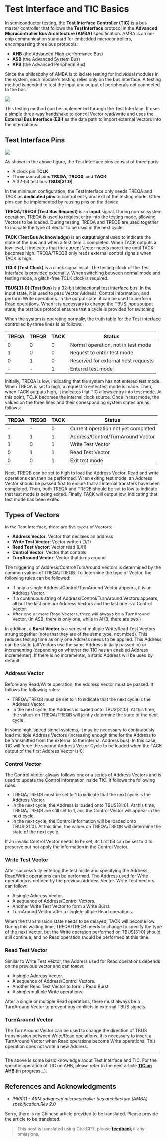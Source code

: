 # Test Interface and TIC Basics

In semiconductor testing, the **Test Interface Controller (TIC)** is a bus master controller that follows the **Test Interface** protocol in the **Advanced Microcontroller Bus Architecture (AMBA)** specification. AMBA is an on-chip communication standard for embedded microcontrollers, encompassing three bus protocols:

- **AHB** (the Advanced High-performance Bus)
- **ASB** (the Advanced System Bus)
- **APB** (the Advanced Peripheral Bus)

Since the philosophy of AMBA is to isolate testing for individual modules in the system, each module's testing relies only on the bus interface. A testing method is needed to test the input and output of peripherals not connected to the bus.

![](https://wiki-media-1253965369.cos.ap-guangzhou.myqcloud.com/img/202308262214877.png)

This testing method can be implemented through the Test Interface. It uses a simple three-way handshake to control Vector read/write and uses the **External Bus Interface (EBI)** as the data path to import external Vectors into the internal bus.

## Test Interface Pins

![](https://wiki-media-1253965369.cos.ap-guangzhou.myqcloud.com/img/202308262225257.png)

As shown in the above figure, the Test Interface pins consist of three parts:

- A clock pin **TCLK**
- Three control pins **TREQA**, **TREQB**, and **TACK**
- A 32-bit test bus **TBUS[31:0]**

In the minimum configuration, the Test Interface only needs TREQA and TACK as **dedicated pins** to control entry and exit of the testing mode. Other pins can be implemented by reusing pins on the device.

**TREQA/TREQB (Test Bus Request)** is an **input** signal. During normal system operation, TREQA is used to request entry into the testing mode, allowing Vectors to be loaded. During testing, TREQA and TREQB are used together to indicate the type of Vector to be used in the next cycle.

**TACK (Test Bus Acknowledge)** is an **output** signal used to indicate the state of the bus and when a test item is completed. When TACK outputs a low level, it indicates that the current Vector needs more time until TACK becomes high. TREQA/TREQB only reads external control signals when TACK is high.

**TCLK (Test Clock)** is a clock signal input. The testing clock of the Test Interface is provided externally. When switching between normal mode and testing mode, a glitch-free TCLK clock is required.

**TBUS[31:0] (Test Bus)** is a 32-bit bidirectional test interface bus. In the input state, it is used to pass Vector Address, Control information, and perform Write operations. In the output state, it can be used to perform Read operations. When it is necessary to change the TBUS input/output state, the test bus protocol ensures that a cycle is provided for switching.

When the system is operating normally, the truth table for the Test Interface controlled by three lines is as follows:

| TREQA | TREQB | TACK | Status                              |
| ----- | ----- | ---- | ----------------------------------- |
| 0     | 0     | 0    | Normal operation, not in test mode  |
| 1     | 0     | 0    | Request to enter test mode          |
| 0     | 1     | 0    | Reserved for external host requests |
| -     | -     | 1    | Entered test mode                   |

Initially, TREQA is low, indicating that the system has not entered test mode. When TREQA is set to high, a request to enter test mode is made. Then, when TACK outputs high, it indicates that TIC allows entry into test mode. At this point, TCLK becomes the internal clock source. Once in test mode, the values on the three lines and their corresponding system states are as follows:

| TREQA | TREQB | TACK | Status                              |
| ----- | ----- | ---- | ----------------------------------- |
| -     | -     | 0    | Current operation not yet completed |
| 1     | 1     | 1    | Address/Control/TurnAround Vector   |
| 1     | 0     | 1    | Write Test Vector                   |
| 0     | 1     | 1    | Read Test Vector                    |
| 0     | 0     | 1    | Exit test mode                      |

Next, TREQB can be set to high to load the Address Vector. Read and write operations can then be performed. When exiting test mode, an Address Vector should be passed first to ensure that all internal transfers have been completed. Then, both TREQA and TREQB should be set to low to indicate that test mode is being exited. Finally, TACK will output low, indicating that test mode has been exited.

## Types of Vectors

In the Test Interface, there are five types of Vectors:

- **Address Vector**: Vector that declares an address
- **Write Test Vector**: Vector written (0/1)
- **Read Test Vector**: Vector read (L/H)
- **Control Vector**: Vector that controls
- **TurnAround Vector**: Vector that turns around

The triggering of Address/Control/TurnAround Vectors is determined by the common values of TREQA/TREQB. To determine the type of Vector, the following rules can be followed:

- If only a single Address/Control/TurnAround Vector appears, it is an Address Vector.
- If a continuous string of Address/Control/TurnAround Vectors appears, all but the last one are Address Vectors and the last one is a Control Vector.
- After one or more Read Vectors, there will always be a TurnAround Vector. (In ASB, there is only one, while in AHB, there are two.)

In addition, a **Burst Vector** is a series of multiple Write/Read Test Vectors strung together (note that they are of the same type, not mixed). This reduces testing time as only one Address needs to be applied. This Address can be static (all Vectors use the same Address initially passed in) or incrementing (depending on whether the TIC has an enabled Address incrementer). If there is no incrementer, a static Address will be used by default.

### Address Vector

Before any Read/Write operation, the Address Vector must be passed. It follows the following rules:

- TREQA/TREQB must be set to 1 to indicate that the next cycle is the Address Vector.
- In the next cycle, the Address is loaded onto TBUS[31:0]. At this time, the values on TREQA/TREQB will jointly determine the state of the next cycle.

In some high-speed signal systems, it may be necessary to continuously load multiple Address Vectors (increasing enough time for the Address to be transmitted from the external to the internal Address bus). In this case, TIC will force the second Address Vector Cycle to be loaded when the TACK output of the first Address Vector is 0.

### Control Vector

The Control Vector always follows one or a series of Address Vectors and is used to update the Control information inside TIC. It follows the following rules:

- TREQA/TREQB must be set to 1 to indicate that the next cycle is the Address Vector.
- In the next cycle, the Address is loaded onto TBUS[31:0]. At this time, TREQA/TREQB are still set to 1, and the Control Vector will appear in the next cycle.
- In the next cycle, the Control information will be loaded onto TBUS[31:0]. At this time, the values on TREQA/TREQB will determine the state of the next cycle.

If an invalid Control Vector needs to be set, its first bit can be set to 0 to preserve but not apply the information in the Control Vector.

### Write Test Vector

After successfully entering the test mode and specifying the Address, Read/Write operations can be performed. The Address used for Write operations is defined by the previous Address Vector. Write Test Vectors can follow:

- A single Address Vector.
- A sequence of Address/Control Vectors.
- Another Write Test Vector to form a Write Burst.
- TurnAround Vector after a single/multiple Read operations.

When the transmission state needs to be delayed, TACK will become low. During this waiting time, TREQA/TREQB needs to change to specify the type of the next Vector, but the Write operation performed on TBUS[31:0] should still continue, and no Read operation should be performed at this time.

### Read Test Vector

Similar to Write Test Vector, the Address used for Read operations depends on the previous Vector and can follow:

- A single Address Vector.
- A sequence of Address/Control Vectors.
- Another Read Test Vector to form a Read Burst.
- A single/multiple Write operations.

After a single or multiple Read operations, there must always be a TurnAround Vector to prevent bus conflicts in external TBUS signals.

### TurnAround Vector

The TurnAround Vector can be used to change the direction of TBUS transmission between Write/Read operations. It is necessary to insert a TurnAround Vector when Read operations become Write operations. This operation does not write a new Address.

---

The above is some basic knowledge about Test Interface and TIC. For the specific operation of TIC on AHB, please refer to the next article [**TIC on AHB**](https://wiki-power.com/en/AHB%E4%B8%8A%E7%9A%84TIC) (in progress...).

## References and Acknowledgments

- _IHI0011 - ARM advanced microcontroller bus architecture (AMBA) specification.Rev 2.0_

Sorry, there is no Chinese article provided to be translated. Please provide the article to be translated.

> This post is translated using ChatGPT, please [**feedback**](https://github.com/linyuxuanlin/Wiki_MkDocs/issues/new) if any omissions.
